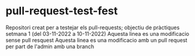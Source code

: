 # pull-request-test-fest
Repositori creat per a testejar els pull-requests; objectiu de pràctiques setmana 1 (del 03-11-2022 a 10-11-2022)
Aquesta linea es una modificacio sense pull resquest
Aquesta linea es una modificacio amb un pull request per part de l'admin amb una branch
